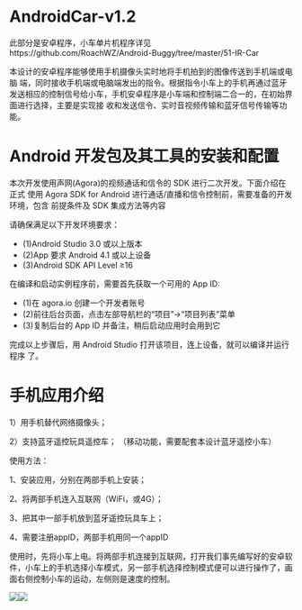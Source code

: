 AndroidCar-v1.2
=========

此部分是安卓程序，小车单片机程序详见https://github.com/RoachWZ/Android-Buggy/tree/master/51-IR-Car

本设计的安卓程序能够使用手机摄像头实时地将手机拍到的图像传送到手机端或电脑 端，同时接收手机端或电脑端发出的指令。根据指令小车上的手机再通过蓝牙发送相应的控制信号给小车，手机安卓程序是小车端和控制端二合一的，在初始界面进行选择，主要是实现接 收和发送信令、实时音视频传输和蓝牙信号传输等功能。

Android 开发包及其工具的安装和配置
=========

本次开发使用声网(Agora)的视频通话和信令的 SDK 进行二次开发。下面介绍在正式 使用 Agora SDK for Android 进行通话/直播和信令控制前，需要准备的开发环境，包含 前提条件及 SDK 集成方法等内容

请确保满足以下开发环境要求：

+ (1)Android Studio 3.0 或以上版本
+ (2)App 要求 Android 4.1 或以上设备
+ (3)Android SDK API Level ≥16


在编译和启动实例程序前，需要首先获取一个可用的 App ID:

+ (1)在 agora.io 创建一个开发者账号
+ (2)前往后台页面，点击左部导航栏的“项目”→“项目列表”菜单
+ (3)复制后台的 App ID 并备注，稍后启动应用时会用到它


完成以上步骤后，用 Android Studio 打开该项目，连上设备，就可以编译并运行程序 了。

手机应用介绍
=========

1）用手机替代网络摄像头；

2）支持蓝牙遥控玩具遥控车； （移动功能，需要配套本设计蓝牙遥控小车）

使用方法：

1、安装应用，分别在两部手机上安装；

2、将两部手机连入互联网（WiFi，或4G）；

3、把其中一部手机放到蓝牙遥控玩具车上；

4、需要注册appID，两部手机用同一个appID

使用时，先将小车上电。将两部手机连接到互联网，打开我们事先编写好的安卓软件，小车上的手机选择小车模式，另一部手机选择控制模式便可以进行操作了，画面右侧控制小车的运动，左侧则是速度的控制。

![](https://github.com/RoachWZ/Android-Buggy/blob/master/MonitorAndroidCar-v1.2/appScreenshot.png)![](https://github.com/RoachWZ/AI-in-RTC_ProgrammingChallenge/blob/master/ChallengeProject/Agora-Androidcar-v1.2/photo/kz1.2.png)
